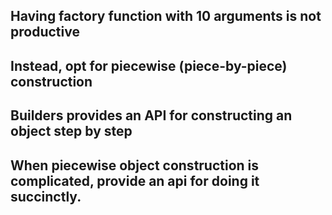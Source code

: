 ## Having factory function with 10 arguments is not productive

## Instead, opt for piecewise (piece-by-piece) construction

## Builders provides an API for constructing an object step by step

## When piecewise object construction is complicated, provide an api for doing it succinctly.

## 